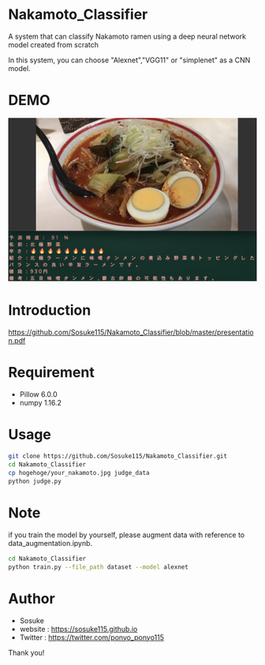 
# Nakamoto_Classifier
 
A system that can classify Nakamoto ramen using a deep neural network model created from scratch

In this system, you can choose "Alexnet","VGG11" or "simplenet" as a CNN model.
 
# DEMO
 
![demo](https://github.com/Sosuke115/Nakamoto_Classifier/blob/master/image.jpg "サンプル")

# Introduction
https://github.com/Sosuke115/Nakamoto_Classifier/blob/master/presentation.pdf


 
# Requirement
 
 
* Pillow 6.0.0
* numpy 1.16.2
 

# Usage


 
 
```bash
git clone https://github.com/Sosuke115/Nakamoto_Classifier.git
cd Nakamoto_Classifier
cp hogehoge/your_nakamoto.jpg judge_data
python judge.py
```
 
# Note
 
if you train the model by yourself, please augment data with reference to data_augmentation.ipynb.

```bash
cd Nakamoto_Classifier
python train.py --file_path dataset --model alexnet
```

# Author
 
* Sosuke
* website : https://sosuke115.github.io
* Twitter : https://twitter.com/ponyo_ponyo115


 

 
Thank you!
